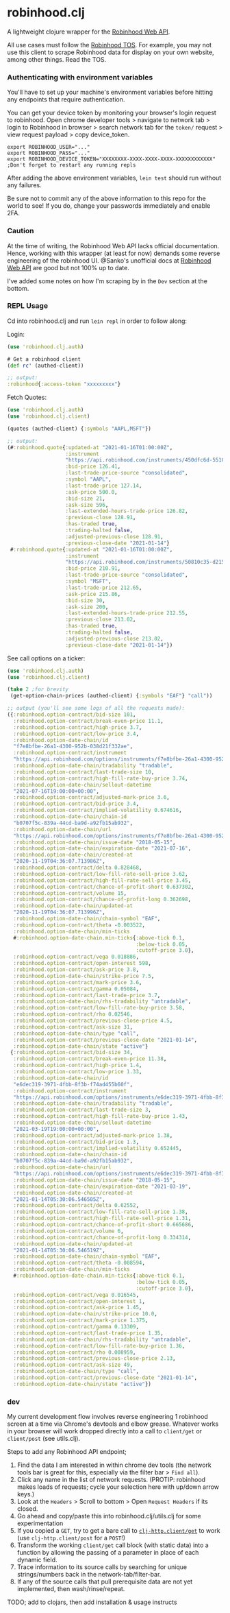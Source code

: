 # robinhood.clj

A lightweight clojure wrapper for the [Robinhood Web API](https://github.com/sanko/Robinhood/).

All use cases must follow the [Robinhood TOS](
https://brokerage-static.s3.amazonaws.com/assets/robinhood/legal/Robinhood%20Terms%20and%20Conditions.pdf). For example, you may not use this client to scrape Robinhood data for display on your own website, among other things. Read the TOS.

### Authenticating with environment variables

You'll have to set up your machine's environment variables before hitting any endpoints that require authentication. 

You can get your device token by monitoring your browser's login request to robinhood. Open chrome developer tools > navigate to network tab > login to Robinhood in browser > search network tab for the `token/` request > view request payload > copy device_token.

```
export ROBINHOOD_USER="..."
export ROBINHOOD_PASS="..."
export ROBINHOOD_DEVICE_TOKEN="XXXXXXXX-XXXX-XXXX-XXXX-XXXXXXXXXXXX"
;Don't forget to restart any running repls
```

After adding the above environment variables, `lein test` should run without any failures.

Be sure not to commit any of the above information to this repo for the world to see! If you do, change your passwords immediately and enable 2FA.

### Caution

At the time of writing, the Robinhood Web API lacks official documentation. Hence, working with this wrapper (at least for now) demands some reverse engineering of the robinhood UI. @Sanko's unofficial docs at [Robinhood Web API](https://github.com/sanko/Robinhood/) are good but not 100% up to date.

I've added some notes on how I'm scraping by in the `Dev` section at the bottom.

### REPL Usage

Cd into robinhood.clj and run `lein repl` in order to follow along:

Login:
``` clojure
(use 'robinhood.clj.auth)

# Get a robinhood client
(def rc' (authed-client))

;; output:
:robinhood{:access-token "xxxxxxxxx"}
```

Fetch Quotes:
``` clojure
(use 'robinhood.clj.auth)
(use 'robinhood.clj.client)

(quotes (authed-client) {:symbols "AAPL,MSFT"})

;; output:
(#:robinhood.quote{:updated-at "2021-01-16T01:00:00Z",
                   :instrument
                   "https://api.robinhood.com/instruments/450dfc6d-5510-4d40-abfb-f633b7d9be3e/",
                   :bid-price 126.41,
                   :last-trade-price-source "consolidated",
                   :symbol "AAPL",
                   :last-trade-price 127.14,
                   :ask-price 500.0,
                   :bid-size 21,
                   :ask-size 596,
                   :last-extended-hours-trade-price 126.82,
                   :previous-close 128.91,
                   :has-traded true,
                   :trading-halted false,
                   :adjusted-previous-close 128.91,
                   :previous-close-date "2021-01-14"}
 #:robinhood.quote{:updated-at "2021-01-16T01:00:00Z",
                   :instrument
                   "https://api.robinhood.com/instruments/50810c35-d215-4866-9758-0ada4ac79ffa/",
                   :bid-price 210.91,
                   :last-trade-price-source "consolidated",
                   :symbol "MSFT",
                   :last-trade-price 212.65,
                   :ask-price 215.86,
                   :bid-size 30,
                   :ask-size 200,
                   :last-extended-hours-trade-price 212.55,
                   :previous-close 213.02,
                   :has-traded true,
                   :trading-halted false,
                   :adjusted-previous-close 213.02,
                   :previous-close-date "2021-01-14"})
```



See call options on a ticker:
``` clojure
(use 'robinhood.clj.auth)
(use 'robinhood.clj.client)

(take 2 ;for brevity
 (get-option-chain-prices (authed-client) {:symbols "EAF"} "call"))

;; output (you'll see some logs of all the requests made):
({:robinhood.option-contract/bid-size 101,
  :robinhood.option-contract/break-even-price 11.1,
  :robinhood.option-contract/high-price 3.7,
  :robinhood.option-contract/low-price 3.4,
  :robinhood.option-date-chain/id
  "f7e8bfbe-26a1-4300-952b-038d21f332ae",
  :robinhood.option-contract/instrument
  "https://api.robinhood.com/options/instruments/f7e8bfbe-26a1-4300-952b-038d21f332ae/",
  :robinhood.option-date-chain/tradability "tradable",
  :robinhood.option-contract/last-trade-size 10,
  :robinhood.option-contract/high-fill-rate-buy-price 3.74,
  :robinhood.option-date-chain/sellout-datetime
  "2021-07-16T19:00:00+00:00",
  :robinhood.option-contract/adjusted-mark-price 3.6,
  :robinhood.option-contract/bid-price 3.4,
  :robinhood.option-contract/implied-volatility 0.674616,
  :robinhood.option-date-chain/chain-id
  "b0707f5c-839a-44cd-ba9d-a92fb15ab932",
  :robinhood.option-date-chain/url
  "https://api.robinhood.com/options/instruments/f7e8bfbe-26a1-4300-952b-038d21f332ae/",
  :robinhood.option-date-chain/issue-date "2018-05-15",
  :robinhood.option-date-chain/expiration-date "2021-07-16",
  :robinhood.option-date-chain/created-at
  "2020-11-19T04:36:07.713986Z",
  :robinhood.option-contract/delta 0.828468,
  :robinhood.option-contract/low-fill-rate-sell-price 3.62,
  :robinhood.option-contract/high-fill-rate-sell-price 3.45,
  :robinhood.option-contract/chance-of-profit-short 0.637302,
  :robinhood.option-contract/volume 15,
  :robinhood.option-contract/chance-of-profit-long 0.362698,
  :robinhood.option-date-chain/updated-at
  "2020-11-19T04:36:07.713996Z",
  :robinhood.option-date-chain/chain-symbol "EAF",
  :robinhood.option-contract/theta -0.003522,
  :robinhood.option-date-chain/min-ticks
  #:robinhood.option-date-chain.min-ticks{:above-tick 0.1,
                                          :below-tick 0.05,
                                          :cutoff-price 3.0},
  :robinhood.option-contract/vega 0.018886,
  :robinhood.option-contract/open-interest 598,
  :robinhood.option-contract/ask-price 3.8,
  :robinhood.option-date-chain/strike-price 7.5,
  :robinhood.option-contract/mark-price 3.6,
  :robinhood.option-contract/gamma 0.05084,
  :robinhood.option-contract/last-trade-price 3.7,
  :robinhood.option-date-chain/rhs-tradability "untradable",
  :robinhood.option-contract/low-fill-rate-buy-price 3.58,
  :robinhood.option-contract/rho 0.02546,
  :robinhood.option-contract/previous-close-price 4.5,
  :robinhood.option-contract/ask-size 31,
  :robinhood.option-date-chain/type "call",
  :robinhood.option-contract/previous-close-date "2021-01-14",
  :robinhood.option-date-chain/state "active"}
 {:robinhood.option-contract/bid-size 34,
  :robinhood.option-contract/break-even-price 11.38,
  :robinhood.option-contract/high-price 1.4,
  :robinhood.option-contract/low-price 1.33,
  :robinhood.option-date-chain/id
  "e6dec319-3971-4fbb-8f3b-f74ad455b60f",
  :robinhood.option-contract/instrument
  "https://api.robinhood.com/options/instruments/e6dec319-3971-4fbb-8f3b-f74ad455b60f/",
  :robinhood.option-date-chain/tradability "tradable",
  :robinhood.option-contract/last-trade-size 3,
  :robinhood.option-contract/high-fill-rate-buy-price 1.43,
  :robinhood.option-date-chain/sellout-datetime
  "2021-03-19T19:00:00+00:00",
  :robinhood.option-contract/adjusted-mark-price 1.38,
  :robinhood.option-contract/bid-price 1.3,
  :robinhood.option-contract/implied-volatility 0.652445,
  :robinhood.option-date-chain/chain-id
  "b0707f5c-839a-44cd-ba9d-a92fb15ab932",
  :robinhood.option-date-chain/url
  "https://api.robinhood.com/options/instruments/e6dec319-3971-4fbb-8f3b-f74ad455b60f/",
  :robinhood.option-date-chain/issue-date "2018-05-15",
  :robinhood.option-date-chain/expiration-date "2021-03-19",
  :robinhood.option-date-chain/created-at
  "2021-01-14T05:30:06.546505Z",
  :robinhood.option-contract/delta 0.62552,
  :robinhood.option-contract/low-fill-rate-sell-price 1.38,
  :robinhood.option-contract/high-fill-rate-sell-price 1.31,
  :robinhood.option-contract/chance-of-profit-short 0.665686,
  :robinhood.option-contract/volume 6,
  :robinhood.option-contract/chance-of-profit-long 0.334314,
  :robinhood.option-date-chain/updated-at
  "2021-01-14T05:30:06.546519Z",
  :robinhood.option-date-chain/chain-symbol "EAF",
  :robinhood.option-contract/theta -0.008594,
  :robinhood.option-date-chain/min-ticks
  #:robinhood.option-date-chain.min-ticks{:above-tick 0.1,
                                          :below-tick 0.05,
                                          :cutoff-price 3.0},
  :robinhood.option-contract/vega 0.016545,
  :robinhood.option-contract/open-interest 1,
  :robinhood.option-contract/ask-price 1.45,
  :robinhood.option-date-chain/strike-price 10.0,
  :robinhood.option-contract/mark-price 1.375,
  :robinhood.option-contract/gamma 0.13309,
  :robinhood.option-contract/last-trade-price 1.35,
  :robinhood.option-date-chain/rhs-tradability "untradable",
  :robinhood.option-contract/low-fill-rate-buy-price 1.36,
  :robinhood.option-contract/rho 0.008959,
  :robinhood.option-contract/previous-close-price 2.13,
  :robinhood.option-contract/ask-size 49,
  :robinhood.option-date-chain/type "call",
  :robinhood.option-contract/previous-close-date "2021-01-14",
  :robinhood.option-date-chain/state "active"})
```

### dev

My current development flow involves reverse engineering 1 robinhood screen at a time via Chrome's devtools and elbow grease. Whatever works in your browser will work dropped directly into a call to `client/get` or `client/post` (see utils.clj).

Steps to add any Robinhood API endpoint;

1. Find the data I am interested in within chrome dev tools (the network tools bar is great for this, especially via the filter bar > `Find all`).
2. Click any name in the list of network requests. (PROTIP: robinhood makes loads of requests; cycle your selection here with up/down arrow keys.)
3. Look at the `Headers` > Scroll to bottom > Open `Request Headers` if its closed.
4. Go ahead and copy/paste this into robinhood.clj/utils.clj for some experimentation
5. If you copied a `GET`, try to get a bare call to [`clj-http.client/get`](https://github.com/dakrone/clj-http#get) to work (use `clj-http.client/post` for a `POST`!)
6. Transform the working `client/get` call block (with static data) into a function by allowing the passing of a parameter in place of each dynamic field.
7. Trace information to its source calls by searching for unique strings/numbers back in the network-tab/filter-bar.
8. If any of the source calls that pull prerequisite data are not yet implemented, then wash/rinse/repeat.

TODO; add to clojars, then add installation & usage instructs
